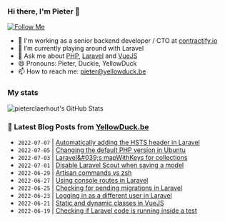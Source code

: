 ### Hi there, I'm Pieter 👋  
[![Follow Me](https://img.shields.io/github/followers/pieterclaerhout?label=Follow&style=social)](https://github.com/pieterclaerhout)

- 🏢 I'm working as a senior backend developer / CTO at [contractify.io](https://contractify.io)
- 🌱 I’m currently playing around with Laravel
- 💬 Ask me about [PHP](https://php.net), [Laravel](http://laravel.com) and [VueJS](https://vuejs.org)
- 😄 Pronouns: Pieter, Duckie, YellowDuck
- 📫 How to reach me: pieter@yellowduck.be

### My stats

![pieterclaerhout's GitHub Stats](https://github-readme-stats.vercel.app/api?username=pieterclaerhout&show_icons=true&count_private=true&line_height=40)

### 📩 Latest Blog Posts from [YellowDuck.be](https://www.yellowduck.be/)
<!-- BLOG-POST-LIST:START -->
- `2022-07-07` | [Automatically adding the HSTS header in Laravel](https://www.yellowduck.be/posts/automatically-adding-the-hsts-header-in-laravel)  
- `2022-07-05` | [Changing the default PHP version in Ubuntu](https://www.yellowduck.be/posts/changing-the-default-php-version-in-ubuntu)  
- `2022-07-03` | [Laravel&amp;#039;s mapWithKeys for collections](https://www.yellowduck.be/posts/laravels-mapwithkeys-for-collections)  
- `2022-07-01` | [Disable Laravel Scout when saving a model](https://www.yellowduck.be/posts/disable-laravel-scout-when-saving-a-model)  
- `2022-06-29` | [Artisan commands vs zsh](https://www.yellowduck.be/posts/artisan-commands-vs-zsh)  
- `2022-06-27` | [Using console routes in Laravel](https://www.yellowduck.be/posts/using-console-routes-in-laravel)  
- `2022-06-25` | [Checking for pending migrations in Laravel](https://www.yellowduck.be/posts/checking-for-pending-migrations-in-laravel)  
- `2022-06-23` | [Logging in as a different user in Laravel](https://www.yellowduck.be/posts/logging-in-as-a-different-user-in-laravel)  
- `2022-06-21` | [Static and dynamic classes in VueJS](https://www.yellowduck.be/posts/static-and-dynamic-classes-in-vuejs)  
- `2022-06-19` | [Checking if Laravel code is running inside a test](https://www.yellowduck.be/posts/checking-if-laravel-code-is-running-inside-a-test)  

<!-- BLOG-POST-LIST:END -->
